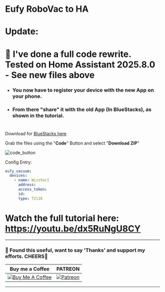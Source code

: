 # Eufy RoboVac to HA

# Update:
# 🥳 I've done a full code rewrite. Tested on Home Assistant 2025.8.0 - See new files above
- ### You now have to register your device with the new App on your phone.
- ### From there "share" it with the old App (In BlueStacks), as shown in the tutorial.
#

Download for [BlueStacks here](https://www.bluestacks.com/)

Grab the files using the "**Code**" Button and select "**Download ZIP**"

![code_button](https://user-images.githubusercontent.com/51385971/135938718-13bb186b-e18d-47f7-8e08-269cc2a904be.jpg)

Config Entry:
``` yaml
eufy_vacuum:
  devices:
    - name: WizzVac1
      address: 
      access_token: 
      id: 
      type: T2118
```


# Watch the full tutorial here: https://youtu.be/dx5RuNgU8CY 

---
### 🤝 Found this useful, want to say 'Thanks' and support my efforts. CHEERS🍺
| Buy me a Coffee | PATREON |
|-----------------|---------|
| [![Buy Me A Coffee](https://img.shields.io/badge/Buy%20Me%20A%20Coffee-donate-yellow.svg?style=flat-square&logo=buy-me-a-coffee)](https://www.buymeacoffee.com/3ative) | [![Patreon](https://img.shields.io/badge/Patreon-support-red.svg?style=flat-square&logo=patreon)](https://www.patreon.com/3ative) |
---
